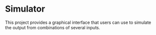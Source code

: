 # Simulator  
This project provides a graphical interface that users can use to simulate the output from combinations of several inputs.
